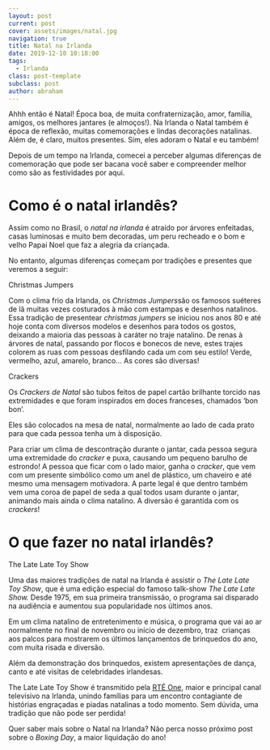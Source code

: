 ```yaml
---
layout: post
current: post
cover: assets/images/natal.jpg
navigation: true
title: Natal na Irlanda
date: 2019-12-10 10:18:00
tags:
  - Irlanda
class: post-template
subclass: post
author: abraham
---
```


Ahhh ent&atilde;o &eacute; Natal\! &Eacute;poca boa, de muita confraterniza&ccedil;&atilde;o, amor, fam&iacute;lia, amigos, os melhores jantares (e almo&ccedil;os\!). Na Irlanda o&nbsp;Natal tamb&eacute;m &eacute; &eacute;poca de reflex&atilde;o, muitas comemora&ccedil;&otilde;es e lindas decora&ccedil;&otilde;es natalinas. Al&eacute;m de, &eacute; claro, muitos presentes. Sim, eles adoram o Natal e eu tamb&eacute;m\!

Depois de um tempo na Irlanda, comecei a perceber algumas diferen&ccedil;as de comemora&ccedil;&atilde;o que pode ser bacana voc&ecirc; saber e compreender melhor como s&atilde;o as festividades por aqui.

# Como &eacute; o natal irland&ecirc;s?&nbsp;

Assim como no Brasil, o *natal na irlanda* &eacute; atra&iacute;do por &aacute;rvores enfeitadas, casas luminosas e muito bem decoradas, um peru recheado e o bom e velho Papai Noel que faz a alegria da crian&ccedil;ada.

No entanto, algumas diferen&ccedil;as come&ccedil;am por tradi&ccedil;&otilde;es e presentes que veremos a seguir:

Christmas Jumpers

Com o clima frio da Irlanda, os *Christmas Jumpers*s&atilde;o os famosos su&eacute;teres de l&atilde; muitas vezes costurados &agrave; m&atilde;o com estampas e desenhos natalinos. Essa tradi&ccedil;&atilde;o de presentear *christmas jumpers* se iniciou nos anos 80 e at&eacute; hoje conta com diversos modelos e desenhos para todos os gostos, deixando a maioria das pessoas &agrave; car&aacute;ter no traje natalino. De renas &agrave; &aacute;rvores de natal, passando por flocos e bonecos de neve, estes trajes colorem as ruas com pessoas desfilando cada um com seu estilo\! Verde, vermelho, azul, amarelo, branco… As cores s&atilde;o diversas\!

Crackers

Os *Crackers de Natal* s&atilde;o tubos feitos de papel cart&atilde;o brilhante torcido nas extremidades e que foram inspirados em doces franceses, chamados ‘bon bon’.&nbsp;

Eles s&atilde;o colocados na mesa de natal, normalmente ao lado de cada prato para que cada pessoa tenha um &agrave; disposi&ccedil;&atilde;o.&nbsp;

Para criar um clima de descontra&ccedil;&atilde;o durante o jantar, cada pessoa segura uma extremidade do *cracker* e puxa, causando um pequeno barulho de estrondo\! A pessoa que ficar com o lado maior, ganha o *cracker*, que vem com um presente simb&oacute;lico como um anel de pl&aacute;stico, um chaveiro e at&eacute; mesmo uma mensagem motivadora. A parte legal &eacute; que dentro tamb&eacute;m vem uma coroa de papel de seda a qual todos usam durante o jantar, animando mais ainda o clima natalino. A divers&atilde;o &eacute; garantida com os *crackers*\!

# O que fazer no natal irland&ecirc;s?&nbsp;

The Late Late Toy Show

Uma das maiores tradi&ccedil;&otilde;es de natal na Irlanda &eacute; assistir o *The Late Late Toy Show*, que &eacute; uma edi&ccedil;&atilde;o especial do famoso talk-show *The Late Late Show.* Desde 1975, em sua primeira transmiss&atilde;o, o programa sai disparado na audi&ecirc;ncia e aumentou sua popularidade nos &uacute;ltimos anos.&nbsp;

Em um clima natalino de entretenimento e m&uacute;sica, o programa que vai ao ar normalmente no final de novembro ou in&iacute;cio de dezembro, traz&nbsp; crian&ccedil;as aos palcos para mostrarem os &uacute;ltimos lan&ccedil;amentos de brinquedos do ano, com muita risada e divers&atilde;o.

Al&eacute;m da demonstra&ccedil;&atilde;o dos brinquedos, existem apresenta&ccedil;&otilde;es de dan&ccedil;a, canto e at&eacute; visitas de celebridades irlandesas.&nbsp;

The Late Late Toy Show &eacute; transmitido pela [RT&Eacute; One](https://en.wikipedia.org/wiki/RT%C3%89_One), maior e principal canal televisivo na Irlanda, unindo fam&iacute;lias para um encontro contagiante de hist&oacute;rias engra&ccedil;adas e piadas natalinas a todo momento. Sem d&uacute;vida, uma tradi&ccedil;&atilde;o que n&atilde;o pode ser perdida\!&nbsp;

Quer saber mais sobre o Natal na Irlanda? N&atilde;o perca nosso pr&oacute;ximo post sobre o *Boxing Day*, a maior liquida&ccedil;&atilde;o do ano\!